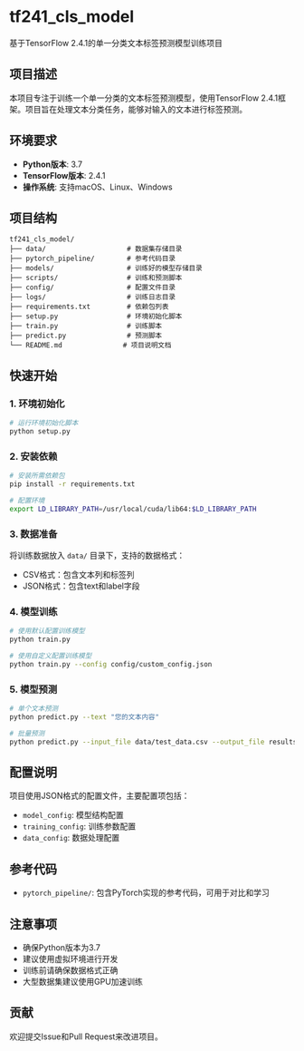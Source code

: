 # tf241_cls_model

基于TensorFlow 2.4.1的单一分类文本标签预测模型训练项目

## 项目描述
本项目专注于训练一个单一分类的文本标签预测模型，使用TensorFlow 2.4.1框架。项目旨在处理文本分类任务，能够对输入的文本进行标签预测。

## 环境要求
- **Python版本**: 3.7
- **TensorFlow版本**: 2.4.1
- **操作系统**: 支持macOS、Linux、Windows

## 项目结构
```
tf241_cls_model/
├── data/                    # 数据集存储目录
├── pytorch_pipeline/        # 参考代码目录
├── models/                  # 训练好的模型存储目录
├── scripts/                 # 训练和预测脚本
├── config/                  # 配置文件目录
├── logs/                    # 训练日志目录
├── requirements.txt         # 依赖包列表
├── setup.py                 # 环境初始化脚本
├── train.py                 # 训练脚本
├── predict.py               # 预测脚本
└── README.md               # 项目说明文档
```

## 快速开始

### 1. 环境初始化
```bash
# 运行环境初始化脚本
python setup.py
```

### 2. 安装依赖
```bash
# 安装所需依赖包
pip install -r requirements.txt

# 配置环境
export LD_LIBRARY_PATH=/usr/local/cuda/lib64:$LD_LIBRARY_PATH
```

### 3. 数据准备
将训练数据放入 `data/` 目录下，支持的数据格式：
- CSV格式：包含文本列和标签列
- JSON格式：包含text和label字段

### 4. 模型训练
```bash
# 使用默认配置训练模型
python train.py

# 使用自定义配置训练模型
python train.py --config config/custom_config.json
```

### 5. 模型预测
```bash
# 单个文本预测
python predict.py --text "您的文本内容"

# 批量预测
python predict.py --input_file data/test_data.csv --output_file results/predictions.csv
```

## 配置说明
项目使用JSON格式的配置文件，主要配置项包括：
- `model_config`: 模型结构配置
- `training_config`: 训练参数配置
- `data_config`: 数据处理配置

## 参考代码
- `pytorch_pipeline/`: 包含PyTorch实现的参考代码，可用于对比和学习

## 注意事项
- 确保Python版本为3.7
- 建议使用虚拟环境进行开发
- 训练前请确保数据格式正确
- 大型数据集建议使用GPU加速训练

## 贡献
欢迎提交Issue和Pull Request来改进项目。
